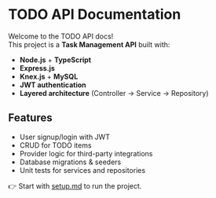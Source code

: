 # TODO API Documentation

Welcome to the TODO API docs!  
This project is a **Task Management API** built with:

- **Node.js** + **TypeScript**
- **Express.js**
- **Knex.js** + **MySQL**
- **JWT authentication**
- **Layered architecture** (Controller → Service → Repository)

## Features
- User signup/login with JWT
- CRUD for TODO items
- Provider logic for third-party integrations
- Database migrations & seeders
- Unit tests for services and repositories

👉 Start with [setup.md](setup.md) to run the project.
